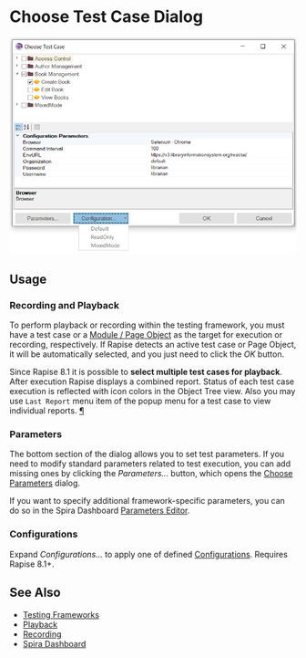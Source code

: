 # Choose Test Case Dialog

![Test To Play Selector](./img/test_to_play_selector_test_case_chooser.png)

## Usage


### Recording and Playback

To perform playback or recording within the testing framework, you must have a test case or a [Module / Page Object](Frameworks/pageobjects.md) as the target for execution or recording, respectively. If Rapise detects an active test case or Page Object, it will be automatically selected, and you just need to click the *OK* button.

Since Rapise 8.1 it is possible to **select multiple test cases for playback**. After execution Rapise displays a combined report. Status of each test case execution is reflected with icon colors in the Object Tree view. Also you may use `Last Report` menu item of the popup menu for a test case to view individual reports. <a class="headerlink" href="#execute-multiple-test-cases" title="Permanent link">¶</a>

### Parameters

The bottom section of the dialog allows you to set test parameters. If you need to modify standard parameters related to test execution, you can add missing ones by clicking the *Parameters...* button, which opens the [Choose Parameters](test_param_chooser.md) dialog.

If you want to specify additional framework-specific parameters, you can do so in the Spira Dashboard [Parameters Editor](spira_dashboard_2.md).

### Configurations

Expand *Configurations...* to apply one of defined [Configurations](./Frameworks/parameters.md#configurations). Requires Rapise 8.1+.


## See Also

- [Testing Frameworks](Frameworks/frameworks.md)
- [Playback](playback.md)
- [Recording](recording.md)
- [Spira Dashboard](spira_dashboard_2.md)
